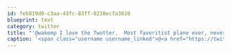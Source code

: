 ```yaml
---
id: feb819d0-c3aa-43fc-83ff-8238ecfa3610
blueprint: text
category: twitter
title: "'@wakemp I love the Twotter.  Most favoritist plane ever, never flown in one before though"
caption: '<span class="username username_linked">@<a href="https://twitter.com/wakemp" title="Bill Kempthorne">wakemp</a></span> I love the Twotter.  Most favoritist plane ever, never flown in one before though'
---
```

